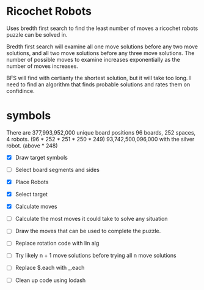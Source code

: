 # Ricochet Robots

Uses bredth first search to find the least number of moves a ricochet robots
puzzle can be solved in.

Bredth first search will examine all one move solutions before any two move
solutions, and all two move solutions before any three move solutions.
The number of possible moves to examine increases exponentially as the
number of moves increases.

BFS will find with certianty the shortest solution, but it will take too
long.
I need to find an algorithm that finds probable solutions and rates them
on confidince.


# symbols

There are 377,993,952,000 unique board positions
96 boards, 252 spaces, 4 robots. (96 * 252 * 251 * 250 * 249)
93,742,500,096,000 with the silver robot. (above * 248)

- [x] Draw target symbols
- [ ] Select board segments and sides
- [x] Place Robots
- [x] Select target
- [x] Calculate moves
- [ ] Calculate the most moves it could take to solve any situation
- [ ] Draw the moves that can be used to complete the puzzle.

- [ ] Replace rotation code with lin alg
- [ ] Try likely n + 1 move solutions before trying all n move solutions
- [ ] Replace $.each with _.each
- [ ] Clean up code using lodash
